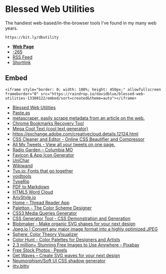 # Blessed Web Utilities

The handiest web-based/in-the-browser tools I've found in my many web years.

`https://bit.ly/dbutility`

- [**Web Page**](https://raindrop.io/davidblue/blessed-web-utilities-13380122)
- [-265](https://github.com/extratone/bilge/issues/265)
- [RSS Feed](https://raindrop.io/collection/13380122/feed)
- [Shortlink](https://bit.ly/dbutility)

## Embed

```
<iframe style="border: 0; width: 100%; height: 450px;" allowfullscreen frameborder="0" src="https://raindrop.io/davidblue/blessed-web-utilities-13380122/embed/sort=created&theme=auto"></iframe>
```

* [Blessed Web Utilities](https://raindrop.io/davidblue/view/13380122/page%3D3)
* [Paste.as](https://paste.as/)
* [metascraper, easily scrape metadata from an article on the web.](https://metascraper.js.org/#/)
* [Chrome Bookmarks Recovery Tool](https://rongjiecomputer.github.io/chrome/bookmark-recovery/#windows)
* [Mega Cool Text (cool text generator)](http://megacooltext.com/)
* https://exchange.adobe.com/creativecloud.details.12124.html
* [CSS Cleaner and Editor - Online CSS Beautifier and Compressor](https://html-cleaner.com/css/)
* [All My Tweets - View all your tweets on one page.](https://www.allmytweets.net/connect/)
* [Radio Garden – Columbia MO](http://radio.garden/visit/columbia-mo/7omBD2e7)
* [Favicon & App Icon Generator](https://www.favicon-generator.org/)
* [UniChar](https://unichar.app/web/)
* [Wikiwand](https://www.wikiwand.com/)
* [Typ.io: Fonts that go together](https://typ.io/)
* [voidtools](https://www.voidtools.com/)
* [TypeRip](http://badnoise.net/TypeRip/)
* [PDF to Markdown](https://pdf2md.morethan.io/)
* [HTML5 Word Cloud](https://wordcloud.timdream.org/)
* [AnyStyle.io](https://anystyle.io/)
* [Home – Thread Reader App](https://threadreaderapp.com/)
* [Paletton - The Color Scheme Designer](https://paletton.com/#uid=1000u0kllllaFw0g0qFqFg0w0aF)
* [CSS3 Media Queries Generator](http://giona.net/tools/css3-mediaquery-generator/)
* [CSS Generator Tool - CSS Demonstration and Generation](https://cssgenerator.org/)
* [Blobmaker - Make organic SVG shapes for your next design](https://www.blobmaker.app/)
* [Jpeg.io | Convert any major image format into a highly optimized JPEG](https://www.jpeg.io/)
* [Sphere: Color Theory Visualizer](https://galactic.ink/sphere/)
* [Color Hunt - Color Palettes for Designers and Artists](https://colorhunt.co/)
* [2.3 million+ Stunning Free Images to Use Anywhere - Pixabay](https://pixabay.com/)
* [Free Stock Photos · Pexels](https://www.pexels.com/)
* [Get Waves – Create SVG waves for your next design](https://getwaves.io/)
* [Neumorphism/Soft UI CSS shadow generator](https://neumorphism.io/#8dd61f)
* [itty.bitty](https://itty.bitty.site/edit)